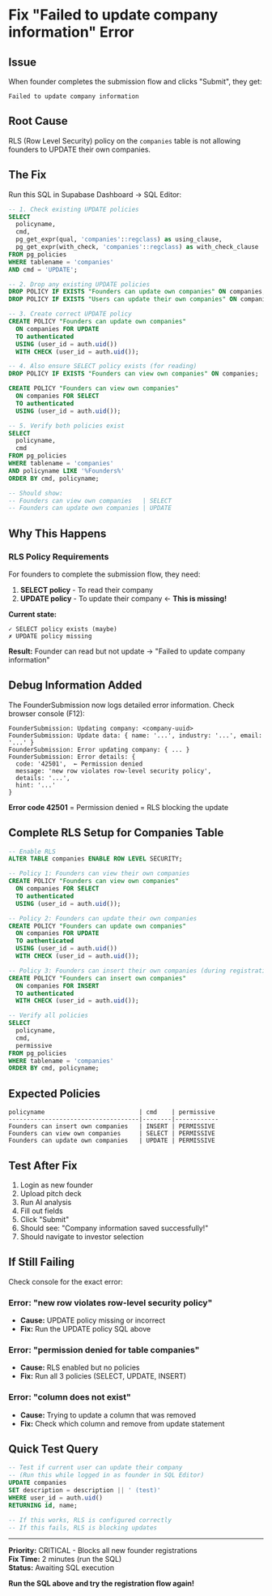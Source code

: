 # Fix "Failed to update company information" Error

## Issue

When founder completes the submission flow and clicks "Submit", they get:
```
Failed to update company information
```

## Root Cause

RLS (Row Level Security) policy on the `companies` table is not allowing founders to UPDATE their own companies.

## The Fix

Run this SQL in Supabase Dashboard → SQL Editor:

```sql
-- 1. Check existing UPDATE policies
SELECT 
  policyname,
  cmd,
  pg_get_expr(qual, 'companies'::regclass) as using_clause,
  pg_get_expr(with_check, 'companies'::regclass) as with_check_clause
FROM pg_policies 
WHERE tablename = 'companies'
AND cmd = 'UPDATE';

-- 2. Drop any existing UPDATE policies
DROP POLICY IF EXISTS "Founders can update own companies" ON companies;
DROP POLICY IF EXISTS "Users can update their own companies" ON companies;

-- 3. Create correct UPDATE policy
CREATE POLICY "Founders can update own companies"
  ON companies FOR UPDATE
  TO authenticated
  USING (user_id = auth.uid())
  WITH CHECK (user_id = auth.uid());

-- 4. Also ensure SELECT policy exists (for reading)
DROP POLICY IF EXISTS "Founders can view own companies" ON companies;

CREATE POLICY "Founders can view own companies"
  ON companies FOR SELECT
  TO authenticated
  USING (user_id = auth.uid());

-- 5. Verify both policies exist
SELECT 
  policyname,
  cmd
FROM pg_policies 
WHERE tablename = 'companies'
AND policyname LIKE '%Founders%'
ORDER BY cmd, policyname;

-- Should show:
-- Founders can view own companies   | SELECT
-- Founders can update own companies | UPDATE
```

## Why This Happens

### RLS Policy Requirements

For founders to complete the submission flow, they need:

1. **SELECT policy** - To read their company
2. **UPDATE policy** - To update their company ← **This is missing!**

**Current state:**
```
✓ SELECT policy exists (maybe)
✗ UPDATE policy missing
```

**Result:** Founder can read but not update → "Failed to update company information"

## Debug Information Added

The FounderSubmission now logs detailed error information. Check browser console (F12):

```
FounderSubmission: Updating company: <company-uuid>
FounderSubmission: Update data: { name: '...', industry: '...', email: '...' }
FounderSubmission: Error updating company: { ... }
FounderSubmission: Error details: {
  code: '42501',  ← Permission denied
  message: 'new row violates row-level security policy',
  details: '...',
  hint: '...'
}
```

**Error code 42501** = Permission denied = RLS blocking the update

## Complete RLS Setup for Companies Table

```sql
-- Enable RLS
ALTER TABLE companies ENABLE ROW LEVEL SECURITY;

-- Policy 1: Founders can view their own companies
CREATE POLICY "Founders can view own companies"
  ON companies FOR SELECT
  TO authenticated
  USING (user_id = auth.uid());

-- Policy 2: Founders can update their own companies
CREATE POLICY "Founders can update own companies"
  ON companies FOR UPDATE
  TO authenticated
  USING (user_id = auth.uid())
  WITH CHECK (user_id = auth.uid());

-- Policy 3: Founders can insert their own companies (during registration)
CREATE POLICY "Founders can insert own companies"
  ON companies FOR INSERT
  TO authenticated
  WITH CHECK (user_id = auth.uid());

-- Verify all policies
SELECT 
  policyname,
  cmd,
  permissive
FROM pg_policies 
WHERE tablename = 'companies'
ORDER BY cmd, policyname;
```

## Expected Policies

```
policyname                          | cmd    | permissive
------------------------------------|--------|------------
Founders can insert own companies   | INSERT | PERMISSIVE
Founders can view own companies     | SELECT | PERMISSIVE
Founders can update own companies   | UPDATE | PERMISSIVE
```

## Test After Fix

1. Login as new founder
2. Upload pitch deck
3. Run AI analysis
4. Fill out fields
5. Click "Submit"
6. Should see: "Company information saved successfully!"
7. Should navigate to investor selection

## If Still Failing

Check console for the exact error:

### Error: "new row violates row-level security policy"
- **Cause:** UPDATE policy missing or incorrect
- **Fix:** Run the UPDATE policy SQL above

### Error: "permission denied for table companies"
- **Cause:** RLS enabled but no policies
- **Fix:** Run all 3 policies (SELECT, UPDATE, INSERT)

### Error: "column does not exist"
- **Cause:** Trying to update a column that was removed
- **Fix:** Check which column and remove from update statement

## Quick Test Query

```sql
-- Test if current user can update their company
-- (Run this while logged in as founder in SQL Editor)
UPDATE companies 
SET description = description || ' (test)'
WHERE user_id = auth.uid()
RETURNING id, name;

-- If this works, RLS is configured correctly
-- If this fails, RLS is blocking updates
```

---

**Priority:** CRITICAL - Blocks all new founder registrations  
**Fix Time:** 2 minutes (run the SQL)  
**Status:** Awaiting SQL execution

**Run the SQL above and try the registration flow again!**





